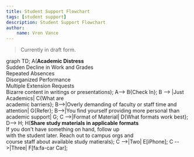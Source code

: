 ```yaml
---
title: Student Support Flowchart
tags: [student support]
description: Student Support Flowchart
author:
    name: Vron Vance
---
```


> Currently in draft form.

<script src="https://cdn.jsdelivr.net/npm/mermaid/dist/mermaid.min.js"></script>

<div class="mermaid">
graph TD;
    A(<b>Academic Distress</b><br>Sudden Decline in Work and Grades<br>Repeated Absences<br>Disorganized Performance<br>Multiple Extension Requests<br>Bizarre content in writings or presentations);
    A--> B{Check In};
    B --> |Just Academics| C{What are <br>academic barriers};
    B-->|Overly demanding of faculty or staff time and attention| G{Refer};
    B-->|You find yourself providing more personal than academic support| G;
    C -->|Format of Material| D{What formats work best};
    D--> H;
    H(<b>Share study materials in applicable formats</b><br>If you don't have something on hand, follow up <br>with the student later. Reach out to campus orgs and <br>course staff about available study matierals);
    C -->|Two| E[iPhone];
    C -->|Three| F[fa:fa-car Car];
</div>
